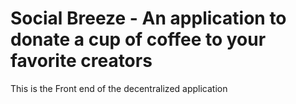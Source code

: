 # Social Breeze - An application to donate a cup of coffee to your favorite creators
This is the Front end of the decentralized application